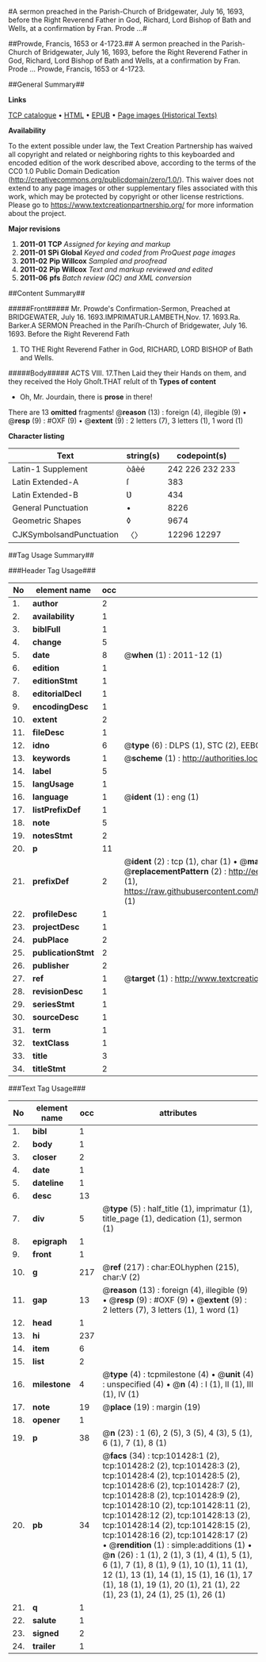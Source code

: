 #A sermon preached in the Parish-Church of Bridgewater, July 16, 1693, before the Right Reverend Father in God, Richard, Lord Bishop of Bath and Wells, at a confirmation by Fran. Prode ...#

##Prowde, Francis, 1653 or 4-1723.##
A sermon preached in the Parish-Church of Bridgewater, July 16, 1693, before the Right Reverend Father in God, Richard, Lord Bishop of Bath and Wells, at a confirmation by Fran. Prode ...
Prowde, Francis, 1653 or 4-1723.

##General Summary##

**Links**

[TCP catalogue](http://www.ota.ox.ac.uk/tcp/)  • 
[HTML](http://tei.it.ox.ac.uk/tcp/Texts-HTML/free/A56/A56120.html)  • 
[EPUB](http://tei.it.ox.ac.uk/tcp/Texts-EPUB/free/A56/A56120.epub) • 
[Page images (Historical Texts)](https://historicaltexts.jisc.ac.uk/eebo-13693875e)

**Availability**

To the extent possible under law, the Text Creation Partnership has waived all copyright and related or neighboring rights to this keyboarded and encoded edition of the work described above, according to the terms of the CC0 1.0 Public Domain Dedication (http://creativecommons.org/publicdomain/zero/1.0/). This waiver does not extend to any page images or other supplementary files associated with this work, which may be protected by copyright or other license restrictions. Please go to https://www.textcreationpartnership.org/ for more information about the project.

**Major revisions**

1. __2011-01__ __TCP__ *Assigned for keying and markup*
1. __2011-01__ __SPi Global__ *Keyed and coded from ProQuest page images*
1. __2011-02__ __Pip Willcox__ *Sampled and proofread*
1. __2011-02__ __Pip Willcox__ *Text and markup reviewed and edited*
1. __2011-06__ __pfs__ *Batch review (QC) and XML conversion*

##Content Summary##

#####Front#####
Mr. Prowde's Confirmation-Sermon, Preached at BRIDGEWATER, July 16. 1693.IMPRIMATUR.LAMBETH,Nov. 17. 1693.Ra. Barker.A SERMON Preached in the Pariſh-Church of Bridgewater, July 16. 1693. Before the Right Reverend Fath
1. TO THE Right Reverend Father in God, RICHARD, LORD BISHOP of Bath and Wells.

#####Body#####
ACTS VIII. 17.Then Laid they their Hands on them, and they received the Holy Ghoſt.THAT reſult of th
**Types of content**

  * Oh, Mr. Jourdain, there is **prose** in there!

There are 13 **omitted** fragments! 
 @__reason__ (13) : foreign (4), illegible (9)  •  @__resp__ (9) : #OXF (9)  •  @__extent__ (9) : 2 letters (7), 3 letters (1), 1 word (1)

**Character listing**


|Text|string(s)|codepoint(s)|
|---|---|---|
|Latin-1 Supplement|òâèé|242 226 232 233|
|Latin Extended-A|ſ|383|
|Latin Extended-B|Ʋ|434|
|General Punctuation|•|8226|
|Geometric Shapes|◊|9674|
|CJKSymbolsandPunctuation|〈〉|12296 12297|

##Tag Usage Summary##

###Header Tag Usage###

|No|element name|occ|attributes|
|---|---|---|---|
|1.|__author__|2||
|2.|__availability__|1||
|3.|__biblFull__|1||
|4.|__change__|5||
|5.|__date__|8| @__when__ (1) : 2011-12 (1)|
|6.|__edition__|1||
|7.|__editionStmt__|1||
|8.|__editorialDecl__|1||
|9.|__encodingDesc__|1||
|10.|__extent__|2||
|11.|__fileDesc__|1||
|12.|__idno__|6| @__type__ (6) : DLPS (1), STC (2), EEBO-CITATION (1), OCLC (1), VID (1)|
|13.|__keywords__|1| @__scheme__ (1) : http://authorities.loc.gov/ (1)|
|14.|__label__|5||
|15.|__langUsage__|1||
|16.|__language__|1| @__ident__ (1) : eng (1)|
|17.|__listPrefixDef__|1||
|18.|__note__|5||
|19.|__notesStmt__|2||
|20.|__p__|11||
|21.|__prefixDef__|2| @__ident__ (2) : tcp (1), char (1)  •  @__matchPattern__ (2) : ([0-9\-]+):([0-9IVX]+) (1), (.+) (1)  •  @__replacementPattern__ (2) : http://eebo.chadwyck.com/downloadtiff?vid=$1&page=$2 (1), https://raw.githubusercontent.com/textcreationpartnership/Texts/master/tcpchars.xml#$1 (1)|
|22.|__profileDesc__|1||
|23.|__projectDesc__|1||
|24.|__pubPlace__|2||
|25.|__publicationStmt__|2||
|26.|__publisher__|2||
|27.|__ref__|1| @__target__ (1) : http://www.textcreationpartnership.org/docs/. (1)|
|28.|__revisionDesc__|1||
|29.|__seriesStmt__|1||
|30.|__sourceDesc__|1||
|31.|__term__|1||
|32.|__textClass__|1||
|33.|__title__|3||
|34.|__titleStmt__|2||


###Text Tag Usage###

|No|element name|occ|attributes|
|---|---|---|---|
|1.|__bibl__|1||
|2.|__body__|1||
|3.|__closer__|2||
|4.|__date__|1||
|5.|__dateline__|1||
|6.|__desc__|13||
|7.|__div__|5| @__type__ (5) : half_title (1), imprimatur (1), title_page (1), dedication (1), sermon (1)|
|8.|__epigraph__|1||
|9.|__front__|1||
|10.|__g__|217| @__ref__ (217) : char:EOLhyphen (215), char:V (2)|
|11.|__gap__|13| @__reason__ (13) : foreign (4), illegible (9)  •  @__resp__ (9) : #OXF (9)  •  @__extent__ (9) : 2 letters (7), 3 letters (1), 1 word (1)|
|12.|__head__|1||
|13.|__hi__|237||
|14.|__item__|6||
|15.|__list__|2||
|16.|__milestone__|4| @__type__ (4) : tcpmilestone (4)  •  @__unit__ (4) : unspecified (4)  •  @__n__ (4) : I (1), II (1), III (1), IV (1)|
|17.|__note__|19| @__place__ (19) : margin (19)|
|18.|__opener__|1||
|19.|__p__|38| @__n__ (23) : 1 (6), 2 (5), 3 (5), 4 (3), 5 (1), 6 (1), 7 (1), 8 (1)|
|20.|__pb__|34| @__facs__ (34) : tcp:101428:1 (2), tcp:101428:2 (2), tcp:101428:3 (2), tcp:101428:4 (2), tcp:101428:5 (2), tcp:101428:6 (2), tcp:101428:7 (2), tcp:101428:8 (2), tcp:101428:9 (2), tcp:101428:10 (2), tcp:101428:11 (2), tcp:101428:12 (2), tcp:101428:13 (2), tcp:101428:14 (2), tcp:101428:15 (2), tcp:101428:16 (2), tcp:101428:17 (2)  •  @__rendition__ (1) : simple:additions (1)  •  @__n__ (26) : 1 (1), 2 (1), 3 (1), 4 (1), 5 (1), 6 (1), 7 (1), 8 (1), 9 (1), 10 (1), 11 (1), 12 (1), 13 (1), 14 (1), 15 (1), 16 (1), 17 (1), 18 (1), 19 (1), 20 (1), 21 (1), 22 (1), 23 (1), 24 (1), 25 (1), 26 (1)|
|21.|__q__|1||
|22.|__salute__|1||
|23.|__signed__|2||
|24.|__trailer__|1||
